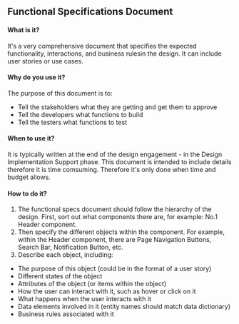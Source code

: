 ## Functional Specifications Document

#### What is it?
It's a very comprehensive document that specifies the expected functionality, interactions, and business rulesin the design. It can include user stories or use cases.

#### Why do you use it?
The purpose of this document is to:
* Tell the stakeholders what they are getting and get them to approve
* Tell the developers what functions to build
* Tell the testers what functions to test

#### When to use it?
It is typically written at the end of the design engagement - in the Design Implementation Support phase. This document is intended to include details therefore it is time comsuming. Therefore it's only done when time and budget allows.

#### How to do it?

1. The functional specs document should follow the hierarchy of the design. First, sort out what components there are, for example: No.1 Header component.
2. Then specify the different objects within the component. For example, within the Header component, there are Page Navigation Buttons, Search Bar, Notification Button, etc.
3. Describe each object, including:
  * The purpose of this object (could be in the format of a user story)
  * Different states of the object
  * Attributes of the object (or items within the object)
  * How the user can interact with it, such as hover or click on it
  * What happens when the user interacts with it
  * Data elements involved in it (entity names should match data dictionary)
  * Business rules associated with it
